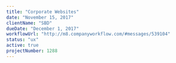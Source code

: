 ```yaml
---
title: "Corporate Websites"
date: "November 15, 2017"
clientName: "SBD"
dueDate: "December 1, 2017"
workflowUrl: "http://m8.companyworkflow.com/#messages/539104"
status: "ux"
active: true
projectNumber: 1288
---
```

